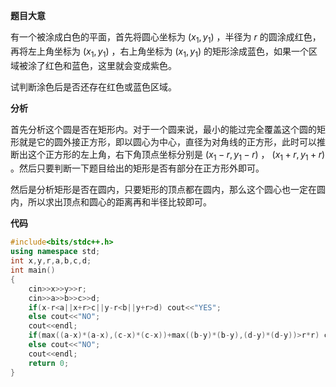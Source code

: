 **题目大意**

有一个被涂成白色的平面，首先将圆心坐标为 $(x_1,y_1)$ ，半径为 $r$ 的圆涂成红色，再将左上角坐标为 $(x_1,y_1)$ ，右上角坐标为 $(x_1,y_1)$ 的矩形涂成蓝色，如果一个区域被涂了红色和蓝色，这里就会变成紫色。

试判断涂色后是否还存在红色或蓝色区域。

**分析**

首先分析这个圆是否在矩形内。对于一个圆来说，最小的能过完全覆盖这个圆的矩形就是它的圆外接正方形，即以圆心为中心，直径为对角线的正方形，此时可以推断出这个正方形的左上角，右下角顶点坐标分别是 $(x_1-r,y_1-r)$ ， $(x_1+r,y_1+r)$ 。然后只要判断一下题目给出的矩形是否有部分在正方形外即可。

然后是分析矩形是否在圆内，只要矩形的顶点都在圆内，那么这个圆心也一定在圆内，所以求出顶点和圆心的距离再和半径比较即可。

**代码**

```cpp
#include<bits/stdc++.h>
using namespace std;
int x,y,r,a,b,c,d;
int main()
{	
	cin>>x>>y>>r;
	cin>>a>>b>>c>>d;
	if(x-r<a||x+r>c||y-r<b||y+r>d) cout<<"YES";
	else cout<<"NO";
	cout<<endl;
	if(max((a-x)*(a-x),(c-x)*(c-x))+max((b-y)*(b-y),(d-y)*(d-y))>r*r) cout<<"YES";
	else cout<<"NO";
	cout<<endl;
	return 0;
}
```
